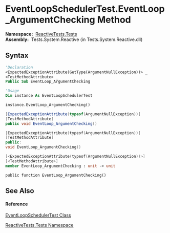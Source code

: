 # EventLoopSchedulerTest.EventLoop\_ArgumentChecking Method

**Namespace:**  [ReactiveTests.Tests](ReactiveTests.Tests\ReactiveTests.Tests.md)  
**Assembly:**  Tests.System.Reactive (in Tests.System.Reactive.dll)

## Syntax

```vb
'Declaration
<ExpectedExceptionAttribute(GetType(ArgumentNullException))> _
<TestMethodAttribute> _
Public Sub EventLoop_ArgumentChecking
```

```vb
'Usage
Dim instance As EventLoopSchedulerTest

instance.EventLoop_ArgumentChecking()
```

```csharp
[ExpectedExceptionAttribute(typeof(ArgumentNullException))]
[TestMethodAttribute]
public void EventLoop_ArgumentChecking()
```

```c++
[ExpectedExceptionAttribute(typeof(ArgumentNullException))]
[TestMethodAttribute]
public:
void EventLoop_ArgumentChecking()
```

```fsharp
[<ExpectedExceptionAttribute(typeof(ArgumentNullException))>]
[<TestMethodAttribute>]
member EventLoop_ArgumentChecking : unit -> unit 
```

```jscript
public function EventLoop_ArgumentChecking()
```

## See Also

#### Reference

[EventLoopSchedulerTest Class](EventLoopSchedulerTest\EventLoopSchedulerTest.md)

[ReactiveTests.Tests Namespace](ReactiveTests.Tests\ReactiveTests.Tests.md)




